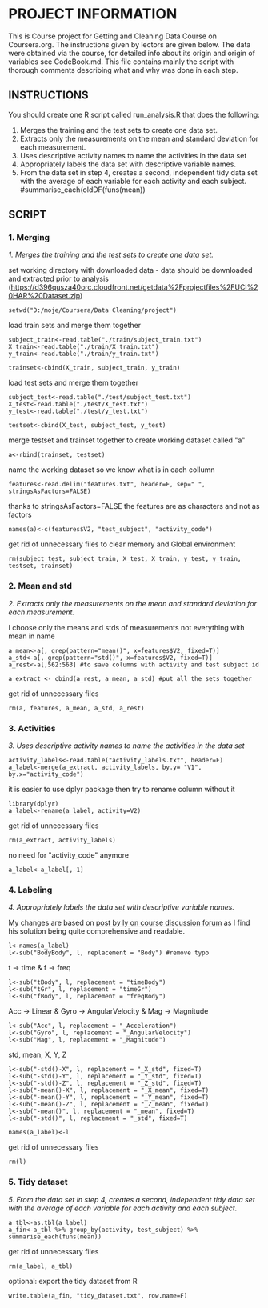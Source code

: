 # PROJECT INFORMATION

This is Course project for Getting and Cleaning Data Course on Coursera.org. The instructions given by lectors are given below. The data were obtained via the course, for detailed info about its origin and origin of variables see CodeBook.md. This file contains mainly the script with thorough comments describing what and why was done in each step.

## INSTRUCTIONS 

You should create one R script called run_analysis.R that does the following: 

1. Merges the training and the test sets to create one data set.
2. Extracts only the measurements on the mean and standard deviation for each measurement. 
3. Uses descriptive activity names to name the activities in the data set
4. Appropriately labels the data set with descriptive variable names.
5. From the data set in step 4, creates a second, independent tidy data set with the average
      of each variable for each activity and each subject. #summarise_each(oldDF(funs(mean))


## SCRIPT


### 1. Merging
*1. Merges the training and the test sets to create one data set.*

set working directory with downloaded data - data should be downloaded and extracted prior to analysis
(https://d396qusza40orc.cloudfront.net/getdata%2Fprojectfiles%2FUCI%20HAR%20Dataset.zip)
	
	setwd("D:/moje/Coursera/Data Cleaning/project")

load train sets and merge them together
	
	subject_train<-read.table("./train/subject_train.txt")
	X_train<-read.table("./train/X_train.txt")
	y_train<-read.table("./train/y_train.txt")

	trainset<-cbind(X_train, subject_train, y_train)

load test sets and merge them together
	
	subject_test<-read.table("./test/subject_test.txt")
	X_test<-read.table("./test/X_test.txt")
	y_test<-read.table("./test/y_test.txt")

	testset<-cbind(X_test, subject_test, y_test)

merge testset and trainset together to create working dataset called "a"
	
	a<-rbind(trainset, testset)

name the working dataset so we know what is in each collumn
	
	features<-read.delim("features.txt", header=F, sep=" ", stringsAsFactors=FALSE) 

thanks to stringsAsFactors=FALSE the features are as characters and not as factors

	names(a)<-c(features$V2, "test_subject", "activity_code")


get rid of unnecessary files to clear memory and Global environment

	rm(subject_test, subject_train, X_test, X_train, y_test, y_train, testset, trainset)




### 2. Mean and std 
*2. Extracts only the measurements on the mean and standard deviation for each measurement.*

I choose only the means and stds of measurements not everything with mean in name
	
	a_mean<-a[, grep(pattern="mean()", x=features$V2, fixed=T)]
	a_std<-a[, grep(pattern="std()", x=features$V2, fixed=T)]
	a_rest<-a[,562:563] #to save columns with activity and test subject id

	a_extract <- cbind(a_rest, a_mean, a_std) #put all the sets together

get rid of unnecessary files

	rm(a, features, a_mean, a_std, a_rest)





### 3. Activities
*3. Uses descriptive activity names to name the activities in the data set*

	activity_labels<-read.table("activity_labels.txt", header=F) 
	a_label<-merge(a_extract, activity_labels, by.y= "V1", by.x="activity_code")

it is easier to use dplyr package then try to rename column without it

	library(dplyr)
	a_label<-rename(a_label, activity=V2)

get rid of unnecessary files

	rm(a_extract, activity_labels)

no need for "activity_code" anymore

	a_label<-a_label[,-1] 
	




### 4. Labeling
*4. Appropriately labels the data set with descriptive variable names.*

My changes are based on [post by ly on course discussion forum](https://class.coursera.org/getdata-031/forum/thread?thread_id=185#comment-780) as I find his solution being quite comprehensive and readable.

	l<-names(a_label)
	l<-sub("BodyBody", l, replacement = "Body") #remove typo

t -> time & f -> freq

	l<-sub("tBody", l, replacement = "timeBody")
	l<-sub("tGr", l, replacement = "timeGr")
	l<-sub("fBody", l, replacement = "freqBody")

Acc -> Linear & Gyro -> AngularVelocity & Mag -> Magnitude

	l<-sub("Acc", l, replacement = "_Acceleration")
	l<-sub("Gyro", l, replacement = "_AngularVelocity")
	l<-sub("Mag", l, replacement = "_Magnitude")

std, mean, X, Y, Z

	l<-sub("-std()-X", l, replacement = "_X_std", fixed=T)
	l<-sub("-std()-Y", l, replacement = "_Y_std", fixed=T)
	l<-sub("-std()-Z", l, replacement = "_Z_std", fixed=T)
	l<-sub("-mean()-X", l, replacement = "_X_mean", fixed=T)
	l<-sub("-mean()-Y", l, replacement = "_Y_mean", fixed=T)
	l<-sub("-mean()-Z", l, replacement = "_Z_mean", fixed=T)
	l<-sub("-mean()", l, replacement = "_mean", fixed=T)
	l<-sub("-std()", l, replacement = "_std", fixed=T)

	names(a_label)<-l

get rid of unnecessary files

	rm(l)



### 5. Tidy dataset
*5. From the data set in step 4, creates a second, independent tidy data set with the average of each variable for each activity and each subject.* 

	a_tbl<-as.tbl(a_label)
	a_fin<-a_tbl %>% group_by(activity, test_subject) %>% summarise_each(funs(mean))

get rid of unnecessary files

	rm(a_label, a_tbl)


optional: export the tidy dataset from R

	write.table(a_fin, "tidy_dataset.txt", row.name=F)
